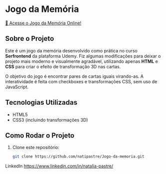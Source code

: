 # Jogo da Memória

[🚀 Acesse o Jogo da Memória Online!](https://natipastre.github.io/Jogo-da-memoria/)


## Sobre o Projeto

Este é um jogo da memória desenvolvido como prática no curso **Serfrontend** da plataforma Udemy. Fiz algumas modificações para deixar o projeto mais moderno e visualmente agradável, utilizando apenas **HTML** e **CSS** para criar o efeito de transformação 3D nas cartas.

O objetivo do jogo é encontrar pares de cartas iguais virando-as. A interatividade é feita com checkboxes e transformações CSS, sem uso de JavaScript.

## Tecnologias Utilizadas

- HTML5
- CSS3 (incluindo transformações 3D)

## Como Rodar o Projeto

1. Clone este repositório:
   ```bash
   git clone https://github.com/natipastre/Jogo-da-memoria.git

 LinkedIn https://www.linkedin.com/in/natalia-pastre/
